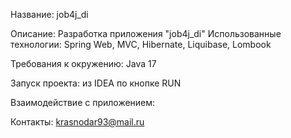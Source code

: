 Название: job4j_di

Описание:
Разработка приложения "job4j_di"
Использованные технологии: Spring Web, MVC, Hibernate, Liquibase, Lombook

Требования к окружению: Java 17

Запуск проекта: из IDEA по кнопке RUN

Взаимодействие с приложением:

Контакты: krasnodar93@mail.ru